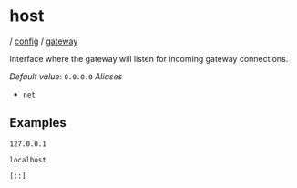 # host

/ [config](reference/server-config/index.md) / [gateway](reference/server-config/config/gateway/index.md) 

Interface where the gateway will listen for incoming gateway
connections.

*Default value*: `0.0.0.0`
*Aliases*
- `net`

## Examples

```
127.0.0.1
```
```
localhost
```
```
[::]
```

